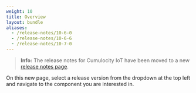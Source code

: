 ```yaml
---
weight: 10
title: Overview
layout: bundle
aliases:
  - /release-notes/10-6-0
  - /release-notes/10-6-6
  - /release-notes/10-7-0
---
```


>**Info:** The release notes for Cumulocity IoT have been moved to a new [release notes page](https://cumulocity.com/guides/releasenotes).

On this new page, select a release version from the dropdown at the top left and navigate to the component you are interested in.
